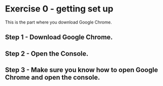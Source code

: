 # Exercise 0 - getting set up

This is the part where you download Google Chrome.

## Step 1 - Download Google Chrome.

## Step 2 - Open the Console.

## Step 3 - Make sure you know how to open Google Chrome and open the console.
